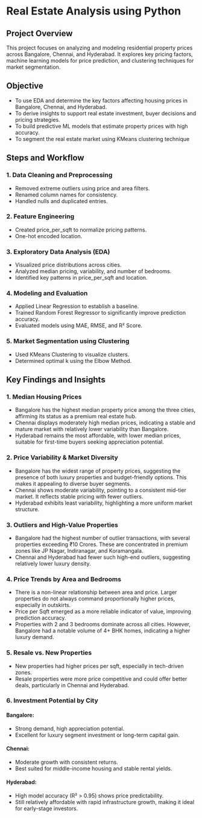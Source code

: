 # Real Estate Analysis using Python

## Project Overview
This project focuses on analyzing and modeling residential property prices across Bangalore, Chennai, and Hyderabad. 
It explores key pricing factors, machine learning models for price prediction, and clustering techniques for market segmentation.

## Objective
- To use EDA and determine the key factors affecting housing prices in Bangalore, Chennai, and Hyderabad.
- To derive insights to support real estate investment, buyer decisions and pricing strategies.
- To build predictive ML models that estimate property prices with high accuracy.
- To segment the real estate market using KMeans clustering technique

## Steps and Workflow
### 1. Data Cleaning and Preprocessing
- Removed extreme outliers using price and area filters. 
- Renamed column names for consistency.
- Handled nulls and duplicated entries.

### 2. Feature Engineering
- Created price_per_sqft to normalize pricing patterns.
- One-hot encoded location.

### 3. Exploratory Data Analysis (EDA)
- Visualized price distributions across cities.
- Analyzed median pricing, variability, and number of bedrooms.
- Identified key patterns in price_per_sqft and location.

### 4. Modeling and Evaluation
- Applied Linear Regression to establish a baseline.
- Trained Random Forest Regressor to significantly improve prediction accuracy.
- Evaluated models using MAE, RMSE, and R² Score.

### 5. Market Segmentation using Clustering
- Used KMeans Clustering to visualize clusters.
- Determined optimal k using the Elbow Method.

## Key Findings and Insights

### 1. Median Housing Prices
- Bangalore has the highest median property price among the three cities, affirming its status as a premium real estate hub.
- Chennai displays moderately high median prices, indicating a stable and mature market with relatively lower variability than Bangalore.
- Hyderabad remains the most affordable, with lower median prices, suitable for first-time buyers seeking appreciation potential.

### 2. Price Variability & Market Diversity
- Bangalore has the widest range of property prices, suggesting the presence of both luxury properties and budget-friendly options. This makes it appealing to diverse buyer segments.
- Chennai shows moderate variability, pointing to a consistent mid-tier market. It reflects stable pricing with fewer outliers.
- Hyderabad exhibits least variability, highlighting a more uniform market structure.

### 3. Outliers and High-Value Properties
- Bangalore had the highest number of outlier transactions, with several properties exceeding ₹10 Crores. These are concentrated in premium zones like JP Nagar, Indiranagar, and Koramangala.
- Chennai and Hyderabad had fewer such high-end outliers, suggesting relatively lower luxury density.

### 4. Price Trends by Area and Bedrooms
- There is a non-linear relationship between area and price. Larger properties do not always command proportionally higher prices, especially in outskirts.
- Price per Sqft emerged as a more reliable indicator of value, improving prediction accuracy.
- Properties with 2 and 3 bedrooms dominate across all cities. However, Bangalore had a notable volume of 4+ BHK homes, indicating a higher luxury demand.

### 5. Resale vs. New Properties
- New properties had higher prices per sqft, especially in tech-driven zones.
- Resale properties were more price competitive and could offer better deals, particularly in Chennai and Hyderabad.

### 6. Investment Potential by City

#### Bangalore:
- Strong demand, high appreciation potential.
- Excellent for luxury segment investment or long-term capital gain.

#### Chennai:
- Moderate growth with consistent returns.
- Best suited for middle-income housing and stable rental yields.

#### Hyderabad:
- High model accuracy (R² > 0.95) shows price predictability.
- Still relatively affordable with rapid infrastructure growth, making it ideal for early-stage investors.

